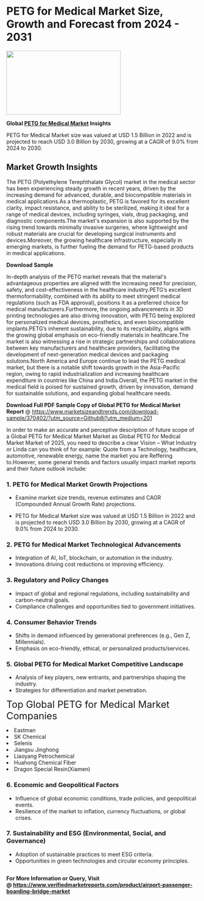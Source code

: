 <H1>PETG for Medical Market Size, Growth and Forecast from 2024 - 2031</H1><img class="aligncenter size-medium wp-image-584254" src="https://thirdeyenews.in/wp-content/uploads/2024/09/Global-Market-Research-300x168.jpeg" alt="" width="300" height="168" /><p><strong>Global&nbsp;<a href="https://www.marketsizeandtrends.com/download-sample/370402/?utm_source=Github8j?utm_medium=201">PETG for Medical Market</a> Insights</strong></p><p>PETG for Medical Market size was valued at USD 1.5 Billion in 2022 and is projected to reach USD 3.0 Billion by 2030, growing at a CAGR of 9.0% from 2024 to 2030.</p><p><h2>Market Growth Insights</h2> <p>The PETG (Polyethylene Terephthalate Glycol) market in the medical sector has been experiencing steady growth in recent years, driven by the increasing demand for advanced, durable, and biocompatible materials in medical applications.As a thermoplastic, PETG is favored for its excellent clarity, impact resistance, and ability to be sterilized, making it ideal for a range of medical devices, including syringes, vials, drug packaging, and diagnostic components.The market's expansion is also supported by the rising trend towards minimally invasive surgeries, where lightweight and robust materials are crucial for developing surgical instruments and devices.Moreover, the growing healthcare infrastructure, especially in emerging markets, is further fueling the demand for PETG-based products in medical applications.</p> <p><strong>Download Sample</strong></p> <p>In-depth analysis of the PETG market reveals that the material's advantageous properties are aligned with the increasing need for precision, safety, and cost-effectiveness in the healthcare industry.PETG’s excellent thermoformability, combined with its ability to meet stringent medical regulations (such as FDA approval), positions it as a preferred choice for medical manufacturers.Furthermore, the ongoing advancements in 3D printing technologies are also driving innovation, with PETG being explored for personalized medical devices, prosthetics, and even biocompatible implants.PETG’s inherent sustainability, due to its recyclability, aligns with the growing global emphasis on eco-friendly materials in healthcare.The market is also witnessing a rise in strategic partnerships and collaborations between key manufacturers and healthcare providers, facilitating the development of next-generation medical devices and packaging solutions.North America and Europe continue to lead the PETG medical market, but there is a notable shift towards growth in the Asia-Pacific region, owing to rapid industrialization and increasing healthcare expenditure in countries like China and India.Overall, the PETG market in the medical field is poised for sustained growth, driven by innovation, demand for sustainable solutions, and expanding global healthcare needs.</p> <p><span class=""><strong>Download Full PDF Sample Copy of Global PETG for Medical Market Report</strong> @ <a href="https://www.marketsizeandtrends.com/download-sample/370402/?utm_source=Github8j?utm_medium=201" target="_blank">https://www.marketsizeandtrends.com/download-sample/370402/?utm_source=Github8j?utm_medium=201</a></span></p><p>In order to make an accurate and perceptive description of future scope of a Global&nbsp;PETG for Medical Market Market as Global&nbsp;PETG for Medical Market Market of 2025, you need to describe a clear Vision &ndash; What Industry or Linda can you think of for example: Quote from a Technology, healthcare, automotive, renewable energy, name the market you are Reffering to.However, some general trends and factors usually impact market reports and their future outlook include:</p><h3>1.&nbsp;<strong>PETG for Medical Market Growth Projections</strong></h3><ul><li>Examine market size trends, revenue estimates and CAGR (Compounded Annual Growth Rate) projections.</li><li><p>PETG for Medical Market size was valued at USD 1.5 Billion in 2022 and is projected to reach USD 3.0 Billion by 2030, growing at a CAGR of 9.0% from 2024 to 2030.</p></li></ul><h3>2.&nbsp;<strong>PETG for Medical Market Technological Advancements</strong></h3><ul><li>Integration of AI, IoT, blockchain, or automation in the industry.</li><li>Innovations driving cost reductions or improving efficiency.</li></ul><h3>3.&nbsp;<strong>Regulatory and Policy Changes</strong></h3><ul><li>Impact of global and regional regulations, including sustainability and carbon-neutral goals.</li><li>Compliance challenges and opportunities tied to government initiatives.</li></ul><h3>4.&nbsp;<strong>Consumer Behavior Trends</strong></h3><ul><li>Shifts in demand influenced by generational preferences (e.g., Gen Z, Millennials).</li><li>Emphasis on eco-friendly, ethical, or personalized products/services.</li></ul><h3>5.&nbsp;<strong>Global PETG for Medical Market Competitive Landscape</strong></h3><ul><li>Analysis of key players, new entrants, and partnerships shaping the industry.</li><li>Strategies for differentiation and market penetration.</li></ul><p data-pm-slice="1 1 []"><span style="color: inherit; font-family: inherit; font-size: 25px;">Top Global PETG for Medical Market Companies</span></p><div class="" data-test-id=""><p><li>Eastman</li><li> SK Chemical</li><li> Selenis</li><li> Jiangsu Jinghong</li><li> Liaoyang Petrochemical</li><li> Huahong Chemical Fiber</li><li> Dragon Special Resin(Xiamen)</li></p></div><h3>6.&nbsp;<strong>Economic and Geopolitical Factors</strong></h3><ul><li>Influence of global economic conditions, trade policies, and geopolitical events.</li><li>Resilience of the market to inflation, currency fluctuations, or global crises.</li></ul><h3>7.&nbsp;<strong>Sustainability and ESG (Environmental, Social, and Governance)</strong></h3><ul><li>Adoption of sustainable practices to meet ESG criteria.</li><li>Opportunities in green technologies and circular economy principles.</li></ul><h2><strong style="font-size: 14px;">For More Information or Query, Visit @&nbsp;</strong><a style="background-color: #ffffff; font-size: 14px;" href="https://www.marketsizeandtrends.com/report/petg-for-medical-market/" target="_blank">https://www.verifiedmarketreports.com/product/airport-passenger-boarding-bridge-market</a></h2>